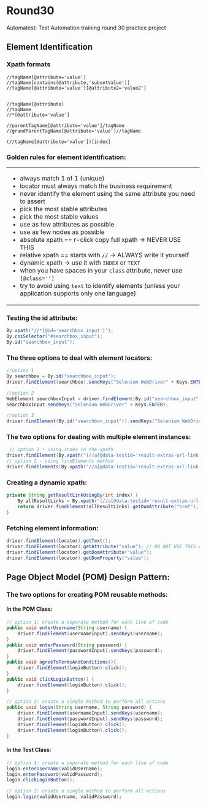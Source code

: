 # Round30
Automatest: Test Automation training round 30 practice project


## Element Identification

### Xpath formats
```xpath
//tagName[@attribute='value']
//tagName[contains(@attribute,'subsetValue')]
//tagName[@attribute='value'][@attribute2='value2']


//tagName[@attribute]
//tagName
//*[@attribute='value']

//parentTagName[@attribute='value']/tagName
//grandParentTagName[@attribute='value']//tagName

(//tagName[@attribute='value'])[index]
```

### Golden rules for element identification:

<table><tr><td>

- always match 1 of 1 (unique)
- locator must always match the business requirement
- never identify the element using the same attribute you need to assert
- pick the most stable attributes
- pick the most stable values
- use as few attributes as possible
- use as few nodes as possible
- absolute xpath == r-click copy full xpath -> NEVER USE THIS
- relative xpath == starts with `//` -> ALWAYS write it yourself
- dynamic xpath -> use it with `INDEX` or `TEXT`
- when you have spaces in your `class` attribute, never use `[@class='']`
- try to avoid using `text` to identify elements (unless your application supports only one language)

</td></tr></table>

### Testing the id attribute:
```java
By.xpath("//*[@id='searchbox_input']");
By.cssSelector("#searchbox_input");
By.id("searchbox_input");
```

### The three options to deal with element locators:
```java
//option 1
By searchbox = By.id("searchbox_input");
driver.findElement(searchbox).sendKeys("Selenium WebDriver" + Keys.ENTER);

//option 2
WebElement searchboxInput = driver.findElement(By.id("searchbox_input"));
searchboxInput.sendKeys("Selenium WebDriver" + Keys.ENTER);

//option 3
driver.findElement(By.id("searchbox_input")).sendKeys("Selenium WebDriver" + Keys.ENTER);
```

### The two options for dealing with multiple element instances:
```java
 // option 1 - using index in the xpath
driver.findElement(By.xpath("(//a[@data-testid='result-extras-url-link'])[2]")).getDomAttribute("href");
// option 2 - using findElements method
driver.findElements(By.xpath("//a[@data-testid='result-extras-url-link']")).get(1).getDomAttribute("href");
```

### Creating a dynamic xpath:
```java
private String getResultLinkUsingBy(int index) {
    By allResultLinks = By.xpath("(//a[@data-testid='result-extras-url-link'])["+index+"]");
    return driver.findElement(allResultLinks).getDomAttribute("href");
}
```

### Fetching element information:
```java
driver.findElement(locator).getText();
driver.findElement(locator).getAttribute("value"); // DO NOT USE THIS AS IT WILL BE REMOVED
driver.findElement(locator).getDomAttribute("value");
driver.findElement(locator).getDomProperty("value");
```

## Page Object Model (POM) Design Pattern:

### The two options for creating POM reusable methods:

#### In the POM Class:
```java
// option 1: create a separate method for each line of code
public void enterUsername(String username) {
    driver.findElement(usernameInput).sendKeys(username);
}
public void enterPassword(String password) {
    driver.findElement(passwordInput).sendKeys(password);
}
public void agreeToTermsAndConditions(){
    driver.findElement(loginButton).click();
}
public void clickLoginButton() {
    driver.findElement(loginButton).click();
}

// option 2: create a single method to perform all actions
public void login(String username, String password) {
    driver.findElement(usernameInput).sendKeys(username);
    driver.findElement(passwordInput).sendKeys(password);
    driver.findElement(loginButton).click();
    driver.findElement(loginButton).click();
}
```

#### In the Test Class:
```java
// option 1: create a separate method for each line of code
login.enterUsername(validUsername);
login.enterPassword(validPassword);
login.clickLoginButton();

// option 2: create a single method to perform all actions
login.login(validUsername, validPassword);
```
